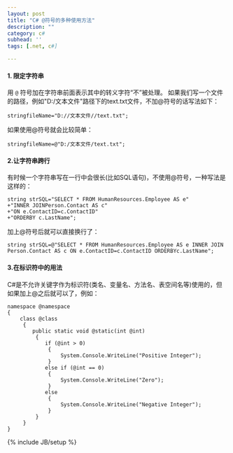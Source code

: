 ```yaml
---
layout: post
title: "C# @符号的多种使用方法"
description: ""
category: c#
subhead: ''
tags: [.net, c#]

---
```


#### 1. 限定字符串
用 `@` 符号加在字符串前面表示其中的转义字符“不”被处理。 
如果我们写一个文件的路径，例如"D:/文本文件"路径下的text.txt文件，不加@符号的话写法如下：

    stringfileName="D://文本文件//text.txt";

如果使用@符号就会比较简单：

    stringfileName=@"D:/文本文件/text.txt";
    
#### 2.让字符串跨行
有时候一个字符串写在一行中会很长(比如SQL语句)，不使用@符号，一种写法是这样的：

    string strSQL="SELECT * FROM HumanResources.Employee AS e"   
    +"INNER JOINPerson.Contact AS c"   
    +"ON e.ContactID=c.ContactID"   
    +"ORDERBY c.LastName";   
 

加上@符号后就可以直接换行了：
  
    string strSQL=@"SELECT * FROM HumanResources.Employee AS e INNER JOIN Person.Contact AS c ON e.ContactID=c.ContactID ORDERBYc.LastName";   
 
#### 3.在标识符中的用法
C#是不允许关键字作为标识符(类名、变量名、方法名、表空间名等)使用的，但如果加上@之后就可以了，例如：
  
    namespace @namespace   
    {   
        class @class   
         {   
            public static void @static(int @int)   
             {   
                if (@int > 0)   
                 {   
                     System.Console.WriteLine("Positive Integer");   
                 }   
                else if (@int == 0)   
                 {   
                     System.Console.WriteLine("Zero");   
                 }   
                else   
                 {   
                     System.Console.WriteLine("Negative Integer");   
                 }   
             }   
         }   
    }   
 



{% include JB/setup %}